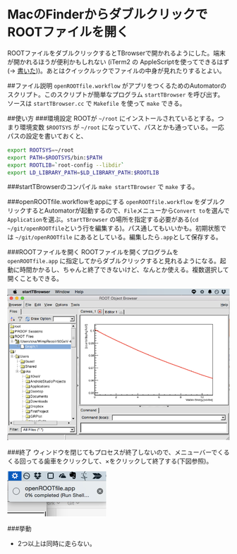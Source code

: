 MacのFinderからダブルクリックでROOTファイルを開く
===
ROOTファイルをダブルクリックするとTBrowserで開かれるようにした。端末が開かれるほうが便利かもしれない (iTerm2 の AppleScriptを使ってできるはず (→ [書いた](https://gist.github.com/pn11/b4819ed99af608fa4bcd)))。あとはクイックルックでファイルの中身が見れたりするとよい。


##ファイル説明
`openROOTfile.workflow` がアプリをつくるためのAutomatorのスクリプト。このスクリプトが簡単なプログラム `startTBrowser` を呼び出す。ソースは `startTBrowser.cc` で `Makefile` を使って `make` できる。

##使い方
###環境設定
ROOTが `~/root` にインストールされているとする。つまり環境変数 `$ROOTSYS` が `~/root` になっていて、パスとかも通っている。一応パスの設定を書いておくと、

```bash
export ROOTSYS=~/root 
export PATH=$ROOTSYS/bin:$PATH
export ROOTLIB=`root-config --libdir`
export LD_LIBRARY_PATH=$LD_LIBRARY_PATH:$ROOTLIB
```

###startTBrowserのコンパイル
`make startTBrowser` で `make` する。

###openROOTfile.workflowをappにする
`openROOTfile.workflow` をダブルクリックするとAutomatorが起動するので、`File`メニューから`Convert to`を選んで`Application`を選ぶ。`startTBrowser` の場所を指定する必要がある(`cd ~/git/openROOTfile`という行を編集する)。パス通してもいいかも。初期状態では `~/git/openROOTfile` にあるとしている。編集したら`.app`として保存する。

###ROOTファイルを開く
ROOTファイルを開くプログラムを `openROOTfile.app` に指定してからダブルクリックすると見れるようになる。起動に時間かかるし、ちゃんと終了できないけど、なんとか使える。複数選択して開くこともできる。

![こんな感じで開かれる](https://raw.githubusercontent.com/pn11/openROOTfile/master/fig/fig1.png)

###終了
ウィンドウを閉じてもプロセスが終了しないので、メニューバーでくるくる回ってる歯車をクリックして、×をクリックして終了する(下図参照)。

![こんな感じで開かれる](https://raw.githubusercontent.com/pn11/openROOTfile/master/fig/fig2.png)

###挙動
- 2つ以上は同時に走らない。